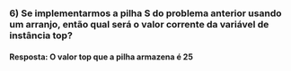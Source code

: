 ### 6) Se implementarmos a pilha S do problema anterior usando um arranjo, então qual será o valor corrente da variável de instância top?

#### Resposta:  O valor top que a pilha armazena é 25
